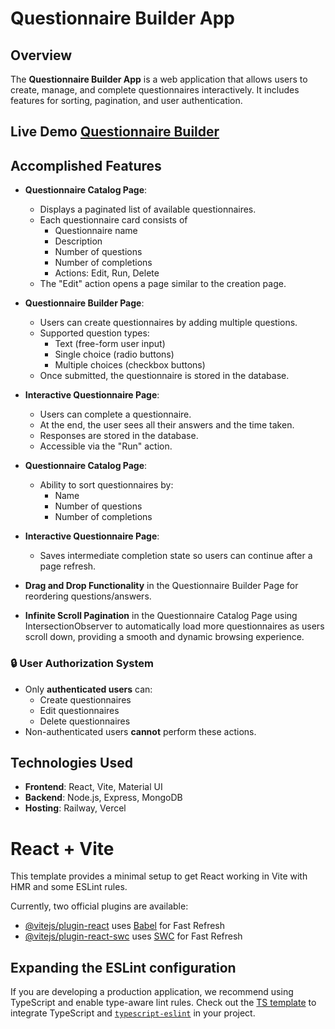 # Questionnaire Builder App

## Overview
The **Questionnaire Builder App** is a web application that allows users to create, manage, and complete questionnaires interactively. It includes features for sorting, pagination, and user authentication.

## Live Demo [Questionnaire Builder](https://questionnaire-builder-frontend.vercel.app/)

## Accomplished Features

- **Questionnaire Catalog Page**:
  - Displays a paginated list of available questionnaires.
  - Each questionnaire card consists of
    - Questionnaire name
    - Description
    - Number of questions
    - Number of completions
    - Actions: Edit, Run, Delete
  - The "Edit" action opens a page similar to the creation page.

- **Questionnaire Builder Page**:
  - Users can create questionnaires by adding multiple questions.
  - Supported question types:
    - Text (free-form user input)
    - Single choice (radio buttons)
    - Multiple choices (checkbox buttons)
  - Once submitted, the questionnaire is stored in the database.

- **Interactive Questionnaire Page**:
  - Users can complete a questionnaire.
  - At the end, the user sees all their answers and the time taken.
  - Responses are stored in the database.
  - Accessible via the "Run" action.

- **Questionnaire Catalog Page**:
  - Ability to sort questionnaires by:
    - Name
    - Number of questions
    - Number of completions
  
- **Interactive Questionnaire Page**:
  - Saves intermediate completion state so users can continue after a page refresh.

- **Drag and Drop Functionality** in the Questionnaire Builder Page for reordering questions/answers.

- **Infinite Scroll Pagination** in the Questionnaire Catalog Page using IntersectionObserver to automatically load more questionnaires as users scroll down, providing a smooth and dynamic browsing experience.

### 🔒 User Authorization System
- Only **authenticated users** can:
  - Create questionnaires
  - Edit questionnaires
  - Delete questionnaires
- Non-authenticated users **cannot** perform these actions.

## Technologies Used
- **Frontend**: React, Vite, Material UI
- **Backend**: Node.js, Express, MongoDB
- **Hosting**: Railway, Vercel



# React + Vite

This template provides a minimal setup to get React working in Vite with HMR and some ESLint rules.

Currently, two official plugins are available:

- [@vitejs/plugin-react](https://github.com/vitejs/vite-plugin-react/blob/main/packages/plugin-react/README.md) uses [Babel](https://babeljs.io/) for Fast Refresh
- [@vitejs/plugin-react-swc](https://github.com/vitejs/vite-plugin-react-swc) uses [SWC](https://swc.rs/) for Fast Refresh

## Expanding the ESLint configuration

If you are developing a production application, we recommend using TypeScript and enable type-aware lint rules. Check out the [TS template](https://github.com/vitejs/vite/tree/main/packages/create-vite/template-react-ts) to integrate TypeScript and [`typescript-eslint`](https://typescript-eslint.io) in your project.
